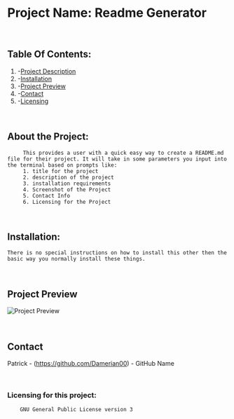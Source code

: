   
# Project Name: Readme Generator

<br />

<!-- TABLE OF CONTENTS -->
## Table Of Contents:

1. -[Project Description](#about-the-project)
2. -[Installation](#installation)
3. -[Project Preview](#project-preview)
4. -[Contact](#contact)
5. -[Licensing](#licensing-for-this-project)

<br />

<!-- ABOUT THE PROJECT -->
## About the Project:
         This provides a user with a quick easy way to create a README.md file for their project. It will take in some parameters you input into the terminal based on prompts like:  
         1. title for the project 
         2. description of the project 
         3. installation requirements 
         4. Screenshot of the Project 
         5. Contact Info  
         6. Licensing for the Project

<br />

## Installation:
    There is no special instructions on how to install this other then the basic way you normally install these things.

<br />

## Project Preview
![Project Preview](./assets/img/site_ss.gif)

<br />

## Contact
  Patrick - (https://github.com/Damerian00) - GitHub Name

<br />
 
### Licensing for this project:
        GNU General Public License version 3    
        
        